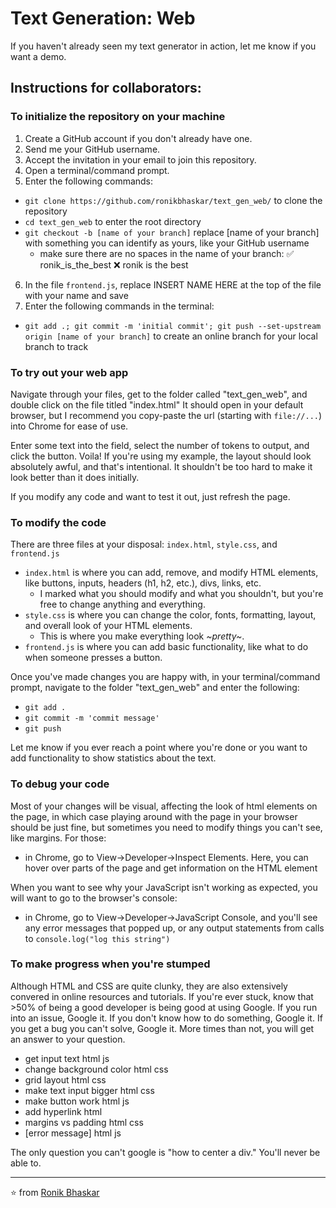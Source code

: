 # Text Generation: Web

If you haven't already seen my text generator in action, let me know if you want a demo.

## Instructions for collaborators:

### To initialize the repository on your machine
1. Create a GitHub account if you don't already have one.
2. Send me your GitHub username.
3. Accept the invitation in your email to join this repository.
4. Open a terminal/command prompt.
5. Enter the following commands:

  - `git clone https://github.com/ronikbhaskar/text_gen_web/` to clone the repository
  - `cd text_gen_web` to enter the root directory
  - `git checkout -b [name of your branch]` replace [name of your branch] with something you can identify as yours, like your GitHub username
    - make sure there are no spaces in the name of your branch: ✅ ronik_is_the_best ❌ ronik is the best

6. In the file `frontend.js`, replace INSERT NAME HERE at the top of the file with your name and save
7. Enter the following commands in the terminal:
  - `git add .; git commit -m 'initial commit'; git push --set-upstream origin [name of your branch]` to create an online branch for your local branch to track

### To try out your web app
Navigate through your files, get to the folder called "text_gen_web", and double click on the file titled "index.html"
It should open in your default browser, but I recommend you copy-paste the url (starting with `file://...`) into Chrome for ease of use.

Enter some text into the field, select the number of tokens to output, and click the button. Voila! If you're using my example, the layout should look absolutely awful, and that's intentional. It shouldn't be too hard to make it look better than it does initially.

If you modify any code and want to test it out, just refresh the page.

### To modify the code
There are three files at your disposal: `index.html`, `style.css`, and `frontend.js`

 - `index.html` is where you can add, remove, and modify HTML elements, like buttons, inputs, headers (h1, h2, etc.), divs, links, etc.
   - I marked what you should modify and what you shouldn't, but you're free to change anything and everything.
 - `style.css` is where you can change the color, fonts, formatting, layout, and overall look of your HTML elements.
   - This is where you make everything look *~pretty~*.
 - `frontend.js` is where you can add basic functionality, like what to do when someone presses a button. 

Once you've made changes you are happy with, in your terminal/command prompt, navigate to the folder "text_gen_web" and enter the following:
 - `git add .`
 - `git commit -m 'commit message'`
 - `git push`

Let me know if you ever reach a point where you're done or you want to add functionality to show statistics about the text.

### To debug your code
Most of your changes will be visual, affecting the look of html elements on the page, in which case playing around with the page in your browser should be just fine, but sometimes you need to modify things you can't see, like margins. For those:
 - in Chrome, go to View->Developer->Inspect Elements. Here, you can hover over parts of the page and get information on the HTML element

When you want to see why your JavaScript isn't working as expected, you will want to go to the browser's console:
 - in Chrome, go to View->Developer->JavaScript Console, and you'll see any error messages that popped up, or any output statements from calls to  `console.log("log this string")`

### To make progress when you're stumped
Although HTML and CSS are quite clunky, they are also extensively convered in online resources and tutorials. If you're ever stuck, know that >50% of being a good developer is being good at using Google. If you run into an issue, Google it. If you don't know how to do something, Google it. If you get a bug you can't solve, Google it. More times than not, you will get an answer to your question.

 - get input text html js
 - change background color html css
 - grid layout html css
 - make text input bigger html css
 - make button work html js
 - add hyperlink html 
 - margins vs padding html css
 - [error message] html js 

The only question you can't google is "how to center a div." You'll never be able to.

---

⭐ from [Ronik Bhaskar](https://github.com/ronikbhaskar)
